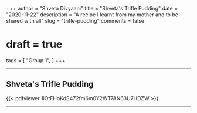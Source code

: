 +++
author = "Shveta Divyaani"
title = "Shveta's Trifle Pudding"
date = "2020-11-22"
description = "A recipe I learnt from my mother and to be shared with all"
slug = "trifle-pudding"
comments = false
# draft = true
tags = [
    "Group 1",
]
+++

---

## Shveta's Trifle Pudding

{{< pdfviewer 1iOtFHoKdS472fm6m0Y2WT7AN63U7HDZW >}}

---
